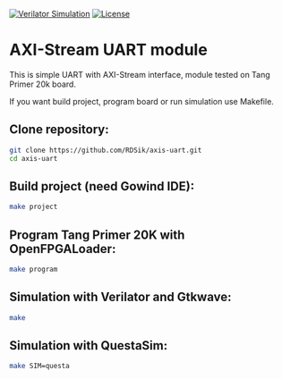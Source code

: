[![Verilator Simulation](https://github.com/RDSik/axis-uart/actions/workflows/main.yml/badge.svg?branch=master)](https://github.com/RDSik/axis-uart/actions/workflows/main.yml)
[![License](https://img.shields.io/badge/license-MIT-green.svg)](https://github.com/RDSik/axis-uart/blob/master/LICENSE.txt)

# AXI-Stream UART module

This is simple UART with AXI-Stream interface, module tested on Tang Primer 20k board. 

If you want build project, program board or run simulation use Makefile. 

## Clone repository:
```bash
git clone https://github.com/RDSik/axis-uart.git
cd axis-uart
```

## Build project (need Gowind IDE):
```bash
make project
```

## Program Tang Primer 20K with OpenFPGALoader:
```bash
make program
```

## Simulation with Verilator and Gtkwave:
```bash
make
```
## Simulation  with QuestaSim:
```bash
make SIM=questa
```
